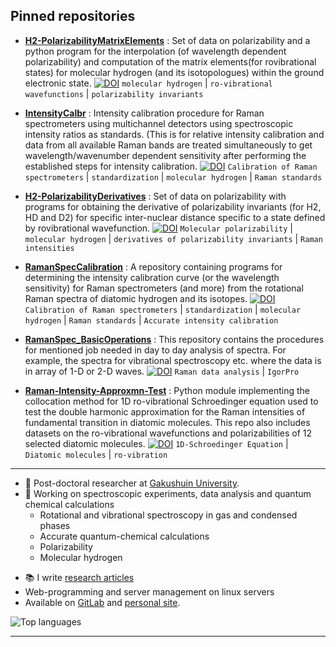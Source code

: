 
## Pinned repositories

- [**H2-PolarizabilityMatrixElements**](https://github.com/ankit7540/H2-PolarizabilityMatrixElements) : Set of data on polarizability and a python program for the interpolation (of wavelength dependent polarizability) and computation of the matrix elements(for rovibrational states) for molecular hydrogen (and its isotopologues) within the ground electronic state. [![DOI](https://zenodo.org/badge/doi/10.1063/1.5011433.svg)](https://doi.org/10.1063/1.5011433)
`molecular hydrogen` | `ro-vibrational wavefunctions` | `polarizability invariants` 

- [**IntensityCalbr**](https://github.com/ankit7540/IntensityCalbr) : Intensity calibration procedure for Raman spectrometers using multichannel detectors using spectroscopic intensity ratios as standards. (This is for relative intensity calibration and  data from all available Raman bands are treated simultaneously to get wavelength/wavenumber dependent sensitivity after performing the established steps for intensity calibration. [![DOI](https://zenodo.org/badge/doi/10.1002/jrs.6221.svg)](https://doi.org/10.1002/jrs.6221)
`Calibration of Raman spectrometers` | `standardization` | `molecular hydrogen` | `Raman standards` 

- [**H2-PolarizabilityDerivatives**](https://github.com/ankit7540/H2-PolarizabilityDerivatives) : Set of data on polarizability with programs for obtaining the derivative of polarizability invariants (for H2, HD and D2) for specific inter-nuclear distance specific to a state defined by rovibrational wavefunction. [![DOI](https://zenodo.org/badge/doi/10.1080/00268976.2019.1632950.svg)](https://doi.org/10.1080/00268976.2019.1632950) 
`Molecular polarizability` | `molecular hydrogen` | `derivatives of polarizability invariants` | `Raman intensities`

- [**RamanSpecCalibration**](https://github.com/ankit7540/RamanSpecCalibration) : A repository containing programs for determining the intensity calibration curve (or the wavelength sensitivity) for Raman spectrometers (and more)  from the rotational Raman spectra of diatomic hydrogen and its isotopes. [![DOI](https://zenodo.org/badge/doi/10.1002/jrs.5955.svg)](https://doi.org/10.1002/jrs.5955)
`Calibration of Raman spectrometers` | `standardization` | `molecular hydrogen` | `Raman standards` | `Accurate intensity calibration`

- [**RamanSpec_BasicOperations**](https://github.com/ankit7540/RamanSpec_BasicOperations) : This repository contains the procedures for mentioned job needed in day to day analysis of spectra. For example, the spectra for vibrational spectroscopy etc. where the data is in array of 1-D or 2-D waves. [![DOI](https://zenodo.org/badge/50757391.svg)](https://zenodo.org/badge/latestdoi/50757391)
`Raman data analysis` | `IgorPro` 

- [**Raman-Intensity-Approxmn-Test**](https://github.com/ankit7540/Raman-Intensity-Approxmn-Test) : Python module implementing the collocation method for 1D ro-vibrational Schroedinger equation used to test the double harmonic approximation for the Raman intensities of fundamental transition in diatomic molecules. This repo also includes datasets on the ro-vibrational wavefunctions and polarizabilities of 12 selected diatomic molecules. [![DOI](https://zenodo.org/badge/doi/10.5281/zenodo.6126144.svg)](https://doi.org/10.5281/zenodo.6126144) `1D-Schroedinger Equation` | `Diatomic molecules` | `ro-vibration`


---

+ 🧑 Post-doctoral researcher at [Gakushuin University](https://www.sci.gakushuin.ac.jp/en/).
+ 🔭 Working on spectroscopic experiments, data analysis and quantum chemical calculations
  + Rotational and vibrational spectroscopy in gas and condensed phases
  + Accurate quantum-chemical calculations
  + Polarizability
  + Molecular hydrogen

- 📚 I write [research articles](https://orcid.org/0000-0002-2495-3354)
- Web-programming and server management on linux servers
- Available on [GitLab](https://gitlab.com/ankit7540) and [personal site](https://qnta.space).



![Top languages](https://github-readme-stats.vercel.app/api/top-langs/?username=ankit7540&hide=html,jupyter%20notebook,JavaScript,PostScript,SCSS,Less&layout=compact&langs_count=16)

---
